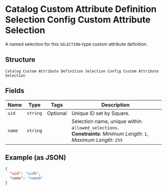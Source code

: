 
# Catalog Custom Attribute Definition Selection Config Custom Attribute Selection

A named selection for this `SELECTION`-type custom attribute definition.

## Structure

`Catalog Custom Attribute Definition Selection Config Custom Attribute Selection`

## Fields

| Name | Type | Tags | Description |
|  --- | --- | --- | --- |
| `uid` | `string` | Optional | Unique ID set by Square. |
| `name` | `string` |  | Selection name, unique within `allowed_selections`.<br>**Constraints**: *Minimum Length*: `1`, *Maximum Length*: `255` |

## Example (as JSON)

```json
{
  "uid": "uid0",
  "name": "name0"
}
```

